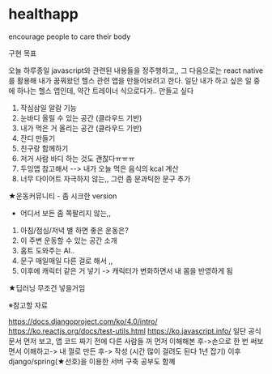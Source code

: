 
# healthapp
encourage people to care their body


구현 목표


오늘 하루종일 javascript와 관련된 내용들을 정주행하고,,
그 다음으로는 react native를 활용해 내가 꿈꿔왔던 헬스 관련 앱을
만들어보려고 한다.
일단 내가 하고 싶은 일 중에 하나는
헬스 앱인데, 약간 트레이너 식으로다가..
만들고 싶다


1. 작심삼일 알람 기능
2. 눈바디 올릴 수 있는 공간 (클라우드 기반)
3. 내가 먹은 거 올리는 공간 (클라우드 기반)
4. 잔디 만들기
5. 친구랑 함께하기
6. 저거 사람 바디 하는 것도 괜찮다ㅠㅠㅠ
7. 두잉앱 참고해서 --> 내가 오늘 먹은 음식의 kcal 계산
8. 너무 다이어트 자극하지 않는,, 그런 좀 문과틱한 문구 추가

★운동커뮤니티 - 좀 시크한 version
- 어디서 보든 좀 쪽팔리지 않는,,

1. 아침/점심/저녁 별 하면 좋은 운동은?
2. 이 주변 운동할 수 있는 공간 소개
3. 홈트 도와주는 AI..
4. 문구 매일매일 다른 걸로 해서 ,,
5. 이후에 캐릭터 같은 거 넣기 
   -> 캐릭터가 변화하면서 내 몸을 반영하게 됨

★딥러닝 무조건 넣을거임

※참고할 자료

https://docs.djangoproject.com/ko/4.0/intro/
https://ko.reactjs.org/docs/test-utils.html
https://ko.javascript.info/
일단 공식문서 먼저 보고, 앱 코드 짜기 전에 다른 사람들 꺼 먼저 이해해본 후->손으로 한 번 써보면서 이해하고-> 내 껄로 만든 후-> 작성
(시간 많이 걸려도 된다 1년 잡기)
이후 django/spring(★선호)을 이용한 서버 구축 공부도 함꼐


